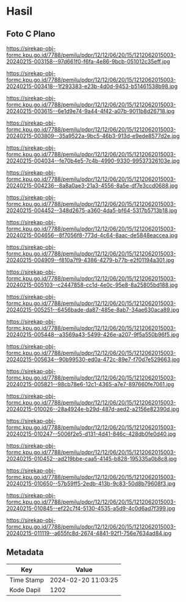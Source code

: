 # Hasil

## Foto C Plano

https://sirekap-obj-formc.kpu.go.id/7788/pemilu/pdpr/12/12/06/20/15/1212062015003-20240215-003158--97d661f0-f6fa-4e86-9bcb-051012c35eff.jpg

https://sirekap-obj-formc.kpu.go.id/7788/pemilu/pdpr/12/12/06/20/15/1212062015003-20240215-003418--1f293383-e23b-4d0d-9453-b51461538b98.jpg

https://sirekap-obj-formc.kpu.go.id/7788/pemilu/pdpr/12/12/06/20/15/1212062015003-20240215-003615--6e1d9e74-9a44-4f42-a07b-9011b8d26718.jpg

https://sirekap-obj-formc.kpu.go.id/7788/pemilu/pdpr/12/12/06/20/15/1212062015003-20240215-003809--35a9522a-9bc5-46b3-913d-e9ede8577d2e.jpg

https://sirekap-obj-formc.kpu.go.id/7788/pemilu/pdpr/12/12/06/20/15/1212062015003-20240215-004034--fe70b4e5-7c4b-4990-9330-99537326103e.jpg

https://sirekap-obj-formc.kpu.go.id/7788/pemilu/pdpr/12/12/06/20/15/1212062015003-20240215-004236--8a8a0ae3-21a3-4556-8a5e-df7e3ccd0688.jpg

https://sirekap-obj-formc.kpu.go.id/7788/pemilu/pdpr/12/12/06/20/15/1212062015003-20240215-004452--348d2675-a360-4da5-bf64-5317b5713b18.jpg

https://sirekap-obj-formc.kpu.go.id/7788/pemilu/pdpr/12/12/06/20/15/1212062015003-20240215-004656--8f7056f8-773d-4c64-8aac-de5848eaccea.jpg

https://sirekap-obj-formc.kpu.go.id/7788/pemilu/pdpr/12/12/06/20/15/1212062015003-20240215-004909--f810a7f9-4386-4279-b77b-e2f01194a301.jpg

https://sirekap-obj-formc.kpu.go.id/7788/pemilu/pdpr/12/12/06/20/15/1212062015003-20240215-005103--c2447858-cc1d-4e0c-95e8-8a25805bd188.jpg

https://sirekap-obj-formc.kpu.go.id/7788/pemilu/pdpr/12/12/06/20/15/1212062015003-20240215-005251--6456bade-da87-485e-8ab7-34ae630aca89.jpg

https://sirekap-obj-formc.kpu.go.id/7788/pemilu/pdpr/12/12/06/20/15/1212062015003-20240215-005448--a3569a43-5499-426e-a207-9f5a550b96f5.jpg

https://sirekap-obj-formc.kpu.go.id/7788/pemilu/pdpr/12/12/06/20/15/1212062015003-20240215-005634--90b99530-ed0a-472c-89e7-f70d7e529663.jpg

https://sirekap-obj-formc.kpu.go.id/7788/pemilu/pdpr/12/12/06/20/15/1212062015003-20240215-005821--98cb78e6-12c1-4365-a7e7-897660fe7061.jpg

https://sirekap-obj-formc.kpu.go.id/7788/pemilu/pdpr/12/12/06/20/15/1212062015003-20240215-010026--28a4924e-b29d-487d-aed2-a2156e82390d.jpg

https://sirekap-obj-formc.kpu.go.id/7788/pemilu/pdpr/12/12/06/20/15/1212062015003-20240215-010247--5006f2e5-d131-4d41-846c-428db0fe0d40.jpg

https://sirekap-obj-formc.kpu.go.id/7788/pemilu/pdpr/12/12/06/20/15/1212062015003-20240215-010452--ad219bbe-caa5-4145-b828-195335a0b8c8.jpg

https://sirekap-obj-formc.kpu.go.id/7788/pemilu/pdpr/12/12/06/20/15/1212062015003-20240215-010650--57b59ff5-2edb-413b-9c83-50d8b79608f3.jpg

https://sirekap-obj-formc.kpu.go.id/7788/pemilu/pdpr/12/12/06/20/15/1212062015003-20240215-010845--ef22c7f4-5130-4535-a5d9-4c0d6ad7f399.jpg

https://sirekap-obj-formc.kpu.go.id/7788/pemilu/pdpr/12/12/06/20/15/1212062015003-20240215-011119--a655fc8d-2674-4841-92f1-756e7634ad84.jpg


## Metadata

| Key        | Value               |
| ---------- | ------------------- |
| Time Stamp | 2024-02-20 11:03:25 |
| Kode Dapil | 1202                |



